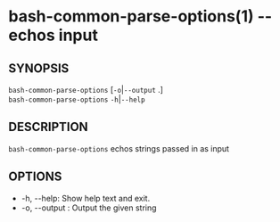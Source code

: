# bash-common-parse-options(1) -- echos input

## SYNOPSIS
`bash-common-parse-options` [`-o`|`--output` .]  <text><br>
`bash-common-parse-options` `-h`|`--help`<br>

## DESCRIPTION
`bash-common-parse-options` echos strings passed in as input

## OPTIONS
* -h, --help:
  Show help text and exit.
* -o, --output <string>:
  Output the given string
